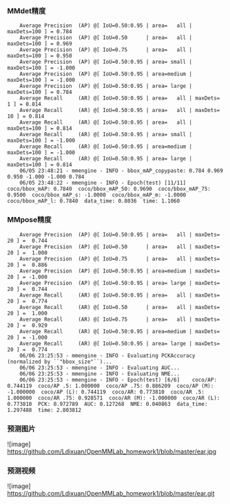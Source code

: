### MMdet精度
        Average Precision  (AP) @[ IoU=0.50:0.95 | area=   all | maxDets=100 ] = 0.784
        Average Precision  (AP) @[ IoU=0.50      | area=   all | maxDets=100 ] = 0.969
        Average Precision  (AP) @[ IoU=0.75      | area=   all | maxDets=100 ] = 0.950
        Average Precision  (AP) @[ IoU=0.50:0.95 | area= small | maxDets=100 ] = -1.000
        Average Precision  (AP) @[ IoU=0.50:0.95 | area=medium | maxDets=100 ] = -1.000
        Average Precision  (AP) @[ IoU=0.50:0.95 | area= large | maxDets=100 ] = 0.784
        Average Recall     (AR) @[ IoU=0.50:0.95 | area=   all | maxDets=  1 ] = 0.814
        Average Recall     (AR) @[ IoU=0.50:0.95 | area=   all | maxDets= 10 ] = 0.814
        Average Recall     (AR) @[ IoU=0.50:0.95 | area=   all | maxDets=100 ] = 0.814
        Average Recall     (AR) @[ IoU=0.50:0.95 | area= small | maxDets=100 ] = -1.000
        Average Recall     (AR) @[ IoU=0.50:0.95 | area=medium | maxDets=100 ] = -1.000
        Average Recall     (AR) @[ IoU=0.50:0.95 | area= large | maxDets=100 ] = 0.814
        06/05 23:48:21 - mmengine - INFO - bbox_mAP_copypaste: 0.784 0.969 0.950 -1.000 -1.000 0.784
        06/05 23:48:22 - mmengine - INFO - Epoch(test) [11/11]    coco/bbox_mAP: 0.7840  coco/bbox_mAP_50: 0.9690  coco/bbox_mAP_75: 0.9500  coco/bbox_mAP_s: -1.0000  coco/bbox_mAP_m: -1.0000  coco/bbox_mAP_l: 0.7840  data_time: 0.8036  time: 1.1060

### MMpose精度
        Average Precision  (AP) @[ IoU=0.50:0.95 | area=   all | maxDets= 20 ] =  0.744
        Average Precision  (AP) @[ IoU=0.50      | area=   all | maxDets= 20 ] =  1.000
        Average Precision  (AP) @[ IoU=0.75      | area=   all | maxDets= 20 ] =  0.886
        Average Precision  (AP) @[ IoU=0.50:0.95 | area=medium | maxDets= 20 ] = -1.000
        Average Precision  (AP) @[ IoU=0.50:0.95 | area= large | maxDets= 20 ] =  0.744
        Average Recall     (AR) @[ IoU=0.50:0.95 | area=   all | maxDets= 20 ] =  0.774
        Average Recall     (AR) @[ IoU=0.50      | area=   all | maxDets= 20 ] =  1.000
        Average Recall     (AR) @[ IoU=0.75      | area=   all | maxDets= 20 ] =  0.929
        Average Recall     (AR) @[ IoU=0.50:0.95 | area=medium | maxDets= 20 ] = -1.000
        Average Recall     (AR) @[ IoU=0.50:0.95 | area= large | maxDets= 20 ] =  0.774
        06/06 23:25:53 - mmengine - INFO - Evaluating PCKAccuracy (normalized by ``"bbox_size"``)...
        06/06 23:25:53 - mmengine - INFO - Evaluating AUC...
        06/06 23:25:53 - mmengine - INFO - Evaluating NME...
        06/06 23:25:53 - mmengine - INFO - Epoch(test) [6/6]    coco/AP: 0.744119  coco/AP .5: 1.000000  coco/AP .75: 0.886209  coco/AP (M): -1.000000  coco/AP (L): 0.744119  coco/AR: 0.773810  coco/AR .5: 1.000000  coco/AR .75: 0.928571  coco/AR (M): -1.000000  coco/AR (L): 0.773810  PCK: 0.972789  AUC: 0.127268  NME: 0.040863  data_time: 1.297488  time: 2.803812


### 预测图片
![image] https://github.com/Ldixuan/OpenMMLab_homework1/blob/master/ear.jpg

### 预测视频
![image] https://github.com/Ldixuan/OpenMMLab_homework1/blob/master/ear.git